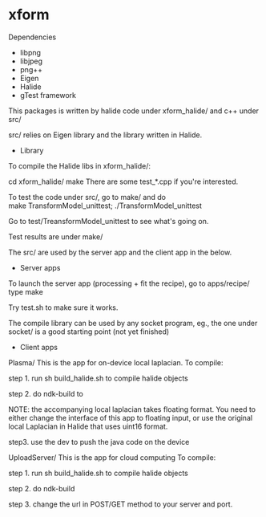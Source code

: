 xform
=====

Dependencies

- libpng
- libjpeg
- png++
- Eigen
- Halide
- gTest framework

This packages is written by halide code under xform_halide/ 
and c++ under src/

src/ relies on Eigen library and  the library written in Halide.

* Library

To compile the Halide libs in xform_halide/: 

cd xform_halide/
make
There are some test_*.cpp if you're interested.

To test the code under src/, go to make/ and do  
make TransformModel_unittest; ./TransformModel_unittest

Go to test/TreansformModel_unittest to see what's going on.

Test results are under make/

The src/ are used by the server app and the client app in the below.

* Server apps

To launch the server app (processing + fit the recipe), go to apps/recipe/
type make

Try test.sh to make sure it works.

The compile library can be used by any socket program, eg., the one under socket/
is a good starting point (not yet finished)


* Client apps

Plasma/
This is the app for on-device local laplacian.
To compile: 

  step 1. run sh build_halide.sh to compile halide objects

  step 2. do ndk-build to  

  NOTE: the accompanying local laplacian takes floating format.
  You need to either change the interface of this app to floating input, 
  or use the original local Laplacian in Halide that uses uint16 format. 

  step3. use the dev to push the java code on the device  

UploadServer/
This is the app for cloud computing
To compile:

  step 1. run sh build_halide.sh to compile halide objects

  step 2. do ndk-build

  step 3. change the url in POST/GET method to your server and port.
  
